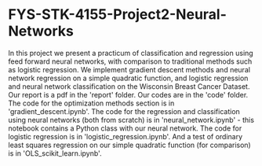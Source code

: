 # FYS-STK-4155-Project2-Neural-Networks

In this project we present a practicum of classification and regression using feed forward neural networks, with comparison to traditional methods such as logistic regression. We implement gradient descent methods and neural network regression on a simple quadratic function, and logistic regression and neural network classification on the Wisconsin Breast Cancer Dataset. Our report is a pdf in the 'report' folder. Our codes are in the 'code' folder. The code for the optimization methods section is in 'gradient_descent.ipynb'. The code for the regression and classification using neural networks (both from scratch) is in 'neural_network.ipynb' - this notebook contains a Python class with our neural network. The code for logistic regression is in 'logistic_regression.ipynb'. And a test of ordinary least squares regression on our simple quadratic function (for comparison) is in 'OLS_scikit_learn.ipynb'.
